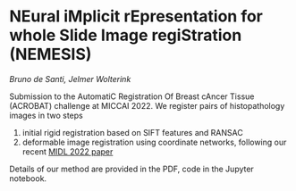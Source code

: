 # NEural iMplicit rEpresentation for whole Slide Image regiStration (NEMESIS)
*Bruno de Santi, Jelmer Wolterink*

Submission to the AutomatiC Registration Of Breast cAncer Tissue (ACROBAT) challenge at MICCAI 2022. We register pairs of histopathology images in two steps
1. initial rigid registration based on SIFT features and RANSAC
2. deformable image registration using coordinate networks, following our recent [MIDL 2022 paper](https://openreview.net/forum?id=BP29eKzQBu3)

Details of our method are provided in the PDF, code in the Jupyter notebook.


